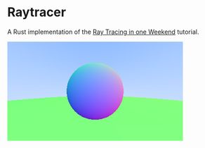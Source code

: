 # Raytracer

A Rust implementation of the [Ray Tracing in one Weekend] tutorial.

![](docs/snapshot.jpg)

[Ray Tracing in one Weekend]: https://raytracing.github.io/books/RayTracingInOneWeekend.html
